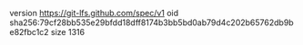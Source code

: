 version https://git-lfs.github.com/spec/v1
oid sha256:79cf28bb535e29bfdd18dff8174b3bb5bd0ab79d4c202b65762db9be82fbc1c2
size 1316
